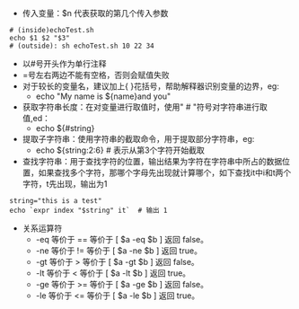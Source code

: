 - 传入变量：$n 代表获取的第几个传入参数
```shell
# (inside)echoTest.sh
echo $1 $2 "$3"
# (outside): sh echoTest.sh 10 22 34
```
- 以#号开头作为单行注释
- =号左右两边不能有空格，否则会赋值失败
- 对于较长的变量名，建议加上{ }花括号，帮助解释器识别变量的边界，eg:
  - echo "My name is ${name}and you"
- 获取字符串长度：在对变量进行取值时，使用" # "符号对字符串进行取值,ed：
  - echo ${#string}   
- 提取子字符串：使用字符串的截取命令，用于提取部分字符串，eg:
  - echo ${string:2:6} # 表示从第3个字符开始截取
- 查找字符串：用于查找字符的位置，输出结果为字符在字符串中所占的数据位置，如果查找多个字符，那哪个字母先出现就计算哪个，如下查找it中i和t两个字符，t先出现，输出为1
```shell
string="this is a test"
echo `expr index "$string" it`  # 输出 1
```
- 关系运算符
  - -eq	等价于 == 等价于 [ $a -eq $b ] 返回 false。
  - -ne	等价于 != 等价于 [ $a -ne $b ] 返回 true。
  - -gt	等价于 > 等价于 [ $a -gt $b ] 返回 false。
  - -lt	等价于 < 等价于 [ $a -lt $b ] 返回 true。
  - -ge	等价于 >= 等价于 [ $a -ge $b ] 返回 false。
  - -le	等价于 <= 等价于 [ $a -le $b ] 返回 true。
  

